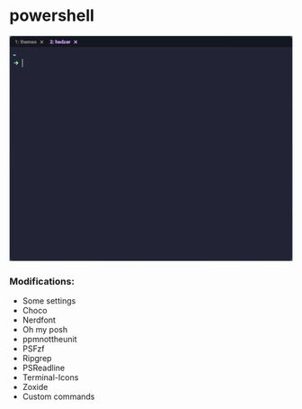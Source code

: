 # powershell

![](preview.png)

### Modifications:

- Some settings
- Choco
- Nerdfont
- Oh my posh
- ppmnottheunit
- PSFzf
- Ripgrep
- PSReadline
- Terminal-Icons
- Zoxide
- Custom commands
